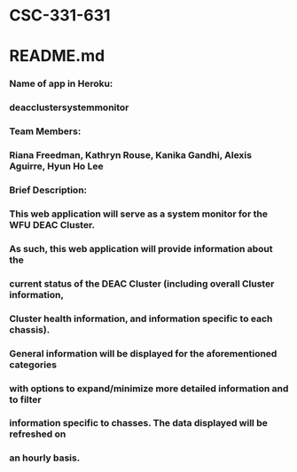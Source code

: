 # CSC-331-631
# README.md

### Name of app in Heroku:
### deacclustersystemmonitor

### Team Members:
### Riana Freedman, Kathryn Rouse, Kanika Gandhi, Alexis Aguirre, Hyun Ho Lee

### Brief Description:
### This web application will serve as a system monitor for the WFU DEAC Cluster.
### As such, this web application will provide information about the
### current status of the DEAC Cluster (including overall Cluster information,
### Cluster health information, and information specific to each chassis).
### General information will be displayed for the aforementioned categories
### with options to expand/minimize more detailed information and to filter
### information specific to chasses. The data displayed will be refreshed on
### an hourly basis.
